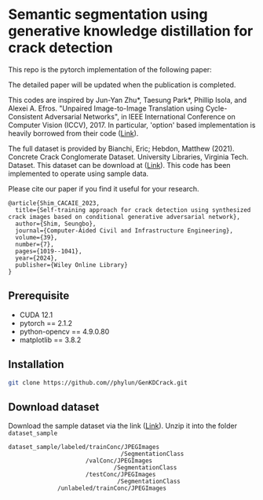 # Semantic segmentation using generative knowledge distillation for crack detection


This repo is the pytorch implementation of the following paper:

The detailed paper will be updated when the publication is completed.

This codes are inspired by Jun-Yan Zhu*, Taesung Park*, Phillip Isola, and Alexei A. Efros. "Unpaired Image-to-Image Translation using Cycle-Consistent Adversarial Networks", in IEEE International Conference on Computer Vision (ICCV), 2017. In particular, 'option' based implementation is heavily borrowed from their code ([Link](https://github.com/junyanz/pytorch-CycleGAN-and-pix2pix/tree/master/options)).

The full dataset is provided by Bianchi, Eric; Hebdon, Matthew (2021). Concrete Crack Conglomerate Dataset. University Libraries, Virginia Tech. Dataset. This dataset can be download at ([Link](https://data.lib.vt.edu/articles/dataset/Concrete_Crack_Conglomerate_Dataset/16625056)). This code has been implemented to operate using sample data. 


Please cite our paper if you find it useful for your research.
```
@article{Shim_CACAIE_2023,
  title={Self-training approach for crack detection using synthesized crack images based on conditional generative adversarial network},
  author={Shim, Seungbo},
  journal={Computer-Aided Civil and Infrastructure Engineering},
  volume={39},
  number={7},
  pages={1019--1041},
  year={2024},
  publisher={Wiley Online Library}
}
```

## Prerequisite

* CUDA 12.1
* pytorch == 2.1.2 
* python-opencv == 4.9.0.80
* matplotlib == 3.8.2

## Installation
```bash
git clone https://github.com//phylun/GenKDCrack.git
```

## Download dataset
Download the sample dataset via the link ([Link](https://drive.google.com/file/d/1f6kgHManFRST8NMJGyrrlsTls304V6in/view?usp=sharing)). Unzip it into the folder `dataset_sample`

```
dataset_sample/labeled/trainConc/JPEGImages
                                /SegmentationClass
                      /valConc/JPEGImages
                              /SegmentationClass
                      /testConc/JPEGImages
                               /SegmentationClass
              /unlabeled/trainConc/JPEGImages
```
